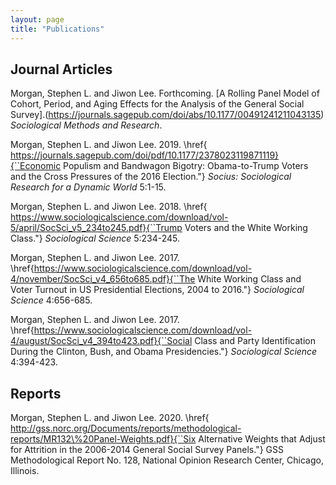 ```yaml
---
layout: page
title: "Publications"
---
```


## Journal Articles

Morgan, Stephen L. and Jiwon Lee. Forthcoming. [A Rolling Panel Model of Cohort, Period, and Aging Effects for the Analysis of the General Social Survey].(https://journals.sagepub.com/doi/abs/10.1177/00491241211043135) *Sociological Methods and Research*. 

Morgan, Stephen L. and  Jiwon Lee. 2019. \href{ https://journals.sagepub.com/doi/pdf/10.1177/2378023119871119}{``Economic Populism and Bandwagon Bigotry: Obama-to-Trump Voters and the Cross Pressures of the 2016 Election."} *Socius: Sociological Research for a Dynamic World* 5:1-15.

Morgan, Stephen L. and  Jiwon Lee. 2018.  \href{ https://www.sociologicalscience.com/download/vol-5/april/SocSci_v5_234to245.pdf}{``Trump Voters and the White Working Class."} *Sociological Science* 5:234-245.

Morgan, Stephen L. and  Jiwon Lee. 2017.   \href{https://www.sociologicalscience.com/download/vol-4/november/SocSci_v4_656to685.pdf}{``The White Working Class and Voter Turnout in US Presidential Elections, 2004 to 2016."}  *Sociological Science* 4:656-685.

Morgan, Stephen L. and  Jiwon Lee. 2017. \href{https://www.sociologicalscience.com/download/vol-4/august/SocSci_v4_394to423.pdf}{``Social Class and Party Identification During the Clinton, Bush, and Obama Presidencies."}  *Sociological Science* 4:394-423.

## Reports

Morgan, Stephen L. and Jiwon Lee. 2020. \href{ http://gss.norc.org/Documents/reports/methodological-reports/MR132\%20Panel-Weights.pdf}{``Six Alternative Weights that Adjust for Attrition in the 2006-2014 General Social Survey Panels."} GSS Methodological Report No. 128, National Opinion Research Center, Chicago, Illinois. 

